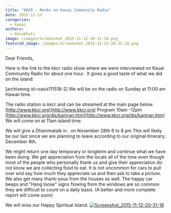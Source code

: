 ```yaml
---
title: "KKCR - Monks on Kauai Community Radio"
date: 2015-11-13
categories: 
  - kauai
authors: 
  - bksubhuti
image: /images/Screenshot_2015-11-12-20-31-18.png
featured_image: /images/Screenshot_2015-11-12-20-31-18.png
---
```


Dear Friends,

Here is the link to the kkcr radio show where we were interviewed on Kauai Community Radio for about one hour.  It gives a good taste of what we did on the island:

\[archiveorg id=oasis111518-2\] We will be on the radio on Sunday at 11:00 am Hawaii time.

The radio station is kkcr and can be streamed at the main page below. [http://www.kkcr.org](http://www.kkcr.org) Program 10am -12pm [http://www.kkcr.org/djs/kamran.htm](http://www.kkcr.org/djs/kamran.htm) We will come on at 11am island time.

We will give a Dhammatalk in . on November 28th 6 to 8 pm This will likely be our last since we are planning to leave according to our original itinerary; December 8th.

We might return one day temporary or longterm and continue what we have been doing. We get appreciation from the locals all of the time even though most of the people who personally thank us and give their appreciation do not know we are collecting food to eat. It is not uncommon for cars to pull over and say how much they appreciate us and then ask to take a picture. We also get many thank-yous from the houses as well. The happy car beeps and "Hang loose" signs flowing from the windows are so common they are difficult to count on a daily basis. (A better and more complete report will come soon)

We will miss our Happy Spiritual Island. [![Screenshot_2015-11-12-20-31-18](/images/Screenshot_2015-11-12-20-31-18.png)](/images/2015/11/Screenshot_2015-11-12-20-31-18.png)